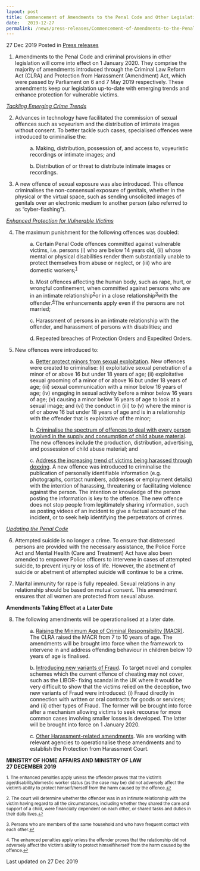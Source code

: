 ```yaml
---
layout: post
title: Commencement of Amendments to the Penal Code and Other Legislation on 1 January 2020
date:   2019-12-27
permalink: /news/press-releases/Commencement-of-Amendments-to-the-Penal-Code-and-Other-Legislation-on-1-January-2020
---
```


27 Dec 2019 Posted in [Press releases](/news/press-releases)

1.  Amendments to the Penal Code and criminal provisions in other legislation will come into effect on 1 January 2020. They comprise the majority of amendments introduced through the Criminal Law Reform Act (CLRA) and Protection from Harassment (Amendment) Act, which were passed by Parliament on 6 and 7 May 2019 respectively. These amendments keep our legislation up-to-date with emerging trends and enhance protection for vulnerable victims.

<u><i>Tackling Emerging Crime Trends</i></u>
<ol start="2">
<li>Advances in technology have facilitated the commission of sexual offences such as voyeurism and the distribution of intimate images without consent. To better tackle such cases, specialised offences were introduced to criminalise the:</li>

<p style="margin-left: 40px">a. Making, distribution, possession of, and access to, voyeuristic recordings or intimate images; and</p>

<p style="margin-left: 40px">b. Distribution of or threat to distribute intimate images or recordings.</p></ol>
<ol start="3">
<li>A new offence of sexual exposure was also introduced. This offence criminalises the non-consensual exposure of genitals, whether in the physical or the virtual space, such as sending unsolicited images of genitals over an electronic medium to another person (also referred to as “cyber-flashing”).</li></ol>

<u><i>Enhanced Protection for Vulnerable Victims</i></u>
<ol start="4">
<li>The maximum punishment for the following offences was doubled:</li>

<p style="margin-left: 40px">a. Certain Penal Code offences committed against vulnerable victims, i.e. persons (i) who are below 14 years old, (ii) whose mental or physical disabilities render them substantially unable to protect themselves from abuse or neglect, or (iii) who are domestic workers;<sup><a href="#fn1" id="ref1">1</a></sup></p>

<p style="margin-left: 40px">b. Most offences affecting the human body, such as rape, hurt, or wrongful confinement, when committed against persons who are in an intimate relationship<sup><a href="#fn2" id="ref2">2</a></sup>or in a close relationship<sup><a href="#fn3" id="ref3">3</a></sup>with the offender.<sup><a href="#fn4" id="ref4">4</a></sup>The enhancements apply even if the persons are not married;</p>

<p style="margin-left: 40px">c. Harassment of persons in an intimate relationship with the offender, and harassment of persons with disabilities; and</p>

<p style="margin-left: 40px">d. Repeated breaches of Protection Orders and Expedited Orders.</p></ol>
<ol start="5">
<li>New offences were introduced to:</li>

<p style="margin-left: 40px">a. <u>Better protect minors from sexual exploitation</u>. New offences were created to criminalise: (i) exploitative sexual penetration of a minor of or above 16 but under 18 years of age; (ii) exploitative sexual grooming of a minor of or above 16 but under 18 years of age; (iii) sexual communication with a minor below 16 years of age; (iv) engaging in sexual activity before a minor below 16 years of age; (v) causing a minor below 16 years of age to look at a sexual image; and (vi) the conduct in (iii) to (v) where the minor is of or above 16 but under 18 years of age and is in a relationship with the offender that is exploitative of the minor;</p>

<p style="margin-left: 40px">b. <u>Criminalise the spectrum of offences to deal with every person involved in the supply and consumption of child abuse material</u>. The new offences include the production, distribution, advertising, and possession of child abuse material; and</p>

<p style="margin-left: 40px">c. <u>Address the increasing trend of victims being harassed through doxxing</u>. A new offence was introduced to criminalise the publication of personally identifiable information (e.g. photographs, contact numbers, addresses or employment details) with the intention of harassing, threatening or facilitating violence against the person. The intention or knowledge of the person posting the information is key to the offence. The new offence does not stop people from legitimately sharing information, such as posting videos of an incident to give a factual account of the incident, or to seek help identifying the perpetrators of crimes.</p></ol>

<u><i>Updating the Penal Code</i></u>

<ol start="6">
<li>Attempted suicide is no longer a crime. To ensure that distressed persons are provided with the necessary assistance, the Police Force Act and Mental Health (Care and Treatment) Act have also been amended to empower Police officers to intervene in cases of attempted suicide, to prevent injury or loss of life. However, the abetment of suicide or abetment of attempted suicide will continue to be a crime.</li></ol>

<ol start="7">
<li>Marital immunity for rape is fully repealed. Sexual relations in any relationship should be based on mutual consent. This amendment ensures that all women are protected from sexual abuse.</li></ol>

<b>Amendments Taking Effect at a Later Date</b>
<ol start="8">
<li>The following amendments will be operationalised at a later date.</li>

<p style="margin-left: 40px">a. <u>Raising the Minimum Age of Criminal Responsibility (MACR)</u>. The CLRA raised the MACR from 7 to 10 years of age. The amendments will be brought into force when the framework to intervene in and address offending behaviour in children below 10 years of age is finalised.</p>

<p style="margin-left: 40px">b. <u>Introducing new variants of Fraud</u>. To target novel and complex schemes which the current offence of cheating may not cover, such as the LIBOR- fixing scandal in the UK where it would be very difficult to show that the victims relied on the deception, two new variants of Fraud were introduced: (i) Fraud directly in connection with written or oral contracts for goods or services; and (ii) other types of Fraud. The former will be brought into force after a mechanism allowing victims to seek recourse for more common cases involving smaller losses is developed. The latter will be brought into force on 1 January 2020.</p>

<p style="margin-left: 40px">c. <u>Other Harassment-related amendments</u>. We are working with relevant agencies to operationalise these amendments and to establish the Protection from Harassment Court.</p></ol>

<b>MINISTRY OF HOME AFFAIRS AND MINISTRY OF LAW</b><br>
<b>27 DECEMBER 2019</b>

<p><sup id="fn1">1. The enhanced penalties apply unless the offender proves that the victim’s age/disability/domestic worker status (as the case may be) did not adversely affect the victim’s ability to protect himself/herself from the harm caused by the offence.<a href="#ref1" title="Jump back to footnote 1 in the text.">↩</a></sup></p>

<p><sup id="fn2">2. The court will determine whether the offender was in an intimate relationship with the victim having regard to all the circumstances, including whether they shared the care and support of a child, were financially dependent on each other, or shared tasks and duties in their daily lives.<a href="#ref2" title="Jump back to footnote 2 in the text.">↩</a></sup></p>

<p><sup id="fn3">3. Persons who are members of the same household and who have frequent contact with each other.<a href="#ref3" title="Jump back to footnote 3 in the text.">↩</a></sup></p>

<p><sup id="fn4">4. The enhanced penalties apply unless the offender proves that the relationship did not adversely affect the victim’s ability to protect himself/herself from the harm caused by the offence.<a href="#ref4" title="Jump back to footnote 4 in the text.">↩</a></sup></p>

<p class="right-side-updated">Last updated on 27 Dec 2019</p> 
